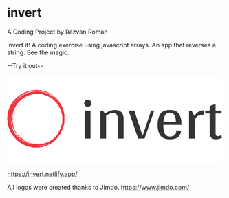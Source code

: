 # invert
A Coding Project by Razvan Roman

invert it! A coding exercise using javascript arrays.
An app that reverses a string. See the magic.

--Try it out--

<img src="img/invert/logo_small.png" alt="invert logo">

https://invert.netlify.app/

All logos were created thanks to Jimdo.
https://www.jimdo.com/
